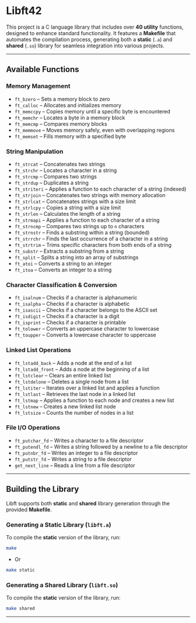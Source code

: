 # **Libft42**

This project is a C language library that includes over **40 utility** functions, designed to enhance standard functionality. It features a **Makefile** that automates the compilation process, generating both a **static** (`.a`) and **shared** (`.so`) library for seamless integration into various projects.

---

## **Available Functions**

### **Memory Management**
- `ft_bzero` – Sets a memory block to zero  
- `ft_calloc` – Allocates and initializes memory  
- `ft_memccpy` – Copies memory until a specific byte is encountered  
- `ft_memchr` – Locates a byte in a memory block  
- `ft_memcmp` – Compares memory blocks  
- `ft_memmove` – Moves memory safely, even with overlapping regions  
- `ft_memset` – Fills memory with a specified byte  

### **String Manipulation**
- `ft_strcat` – Concatenates two strings  
- `ft_strchr` – Locates a character in a string  
- `ft_strcmp` – Compares two strings  
- `ft_strdup` – Duplicates a string  
- `ft_striteri` – Applies a function to each character of a string (indexed)  
- `ft_strjoin` – Concatenates two strings with memory allocation  
- `ft_strlcat` – Concatenates strings with a size limit  
- `ft_strlcpy` – Copies a string with a size limit  
- `ft_strlen` – Calculates the length of a string  
- `ft_strmapi` – Applies a function to each character of a string  
- `ft_strncmp` – Compares two strings up to `n` characters  
- `ft_strnstr` – Finds a substring within a string (bounded)  
- `ft_strrchr` – Finds the last occurrence of a character in a string  
- `ft_strtrim` – Trims specific characters from both ends of a string  
- `ft_substr` – Extracts a substring from a string  
- `ft_split` – Splits a string into an array of substrings  
- `ft_atoi` – Converts a string to an integer  
- `ft_itoa` – Converts an integer to a string  

### **Character Classification & Conversion**
- `ft_isalnum` – Checks if a character is alphanumeric  
- `ft_isalpha` – Checks if a character is alphabetic  
- `ft_isascii` – Checks if a character belongs to the ASCII set  
- `ft_isdigit` – Checks if a character is a digit  
- `ft_isprint` – Checks if a character is printable  
- `ft_tolower` – Converts an uppercase character to lowercase  
- `ft_toupper` – Converts a lowercase character to uppercase  

### **Linked List Operations**
- `ft_lstadd_back` – Adds a node at the end of a list  
- `ft_lstadd_front` – Adds a node at the beginning of a list  
- `ft_lstclear` – Clears an entire linked list  
- `ft_lstdelone` – Deletes a single node from a list  
- `ft_lstiter` – Iterates over a linked list and applies a function  
- `ft_lstlast` – Retrieves the last node in a linked list  
- `ft_lstmap` – Applies a function to each node and creates a new list  
- `ft_lstnew` – Creates a new linked list node  
- `ft_lstsize` – Counts the number of nodes in a list  

### **File I/O Operations**
- `ft_putchar_fd` – Writes a character to a file descriptor  
- `ft_putendl_fd` – Writes a string followed by a newline to a file descriptor  
- `ft_putnbr_fd` – Writes an integer to a file descriptor  
- `ft_putstr_fd` – Writes a string to a file descriptor  
- `get_next_line` – Reads a line from a file descriptor  

---

## **Building the Library**

Libft supports both **static** and **shared** library generation through the provided **Makefile**.

### **Generating a Static Library (`libft.a`)**
To compile the **static** version of the library, run:
```sh
make
``````
- Or 

```sh
make static
```
### **Generating a Shared Library (`libft.so`)**
To compile the **static** version of the library, run:
```sh
make shared 
```

---
